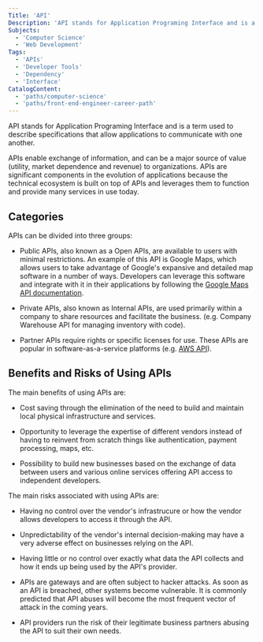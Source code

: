 ```yaml
---
Title: 'API'
Description: 'API stands for Application Programing Interface and is a term used to describe specifications that allow applications to communicate with one another. APIs enable exchange of information, and can be a major source of value (utility, market dependence and revenue) to organizations. APIs are significant components in the evolution of applications because the technical ecosystem is built on top of APIs and leverages them to function and provide many services in use today. APIs can be divided into three groups: - Public APIs, also known as a Open APIs, are available to users with minimal restrictions. An example of this API is Google Maps, which allows users to take advantage of Googles expansive and detailed map software in a number of ways. Developers can leverage this software and integrate with it in their applications by following the Google Maps API documentation. - Private APIs, also known as Internal APIs, are used primarily within a company to share resources and facilitate the business. (e.g. Company Warehouse API for managing inventory with code). - Partner APIs require rights or specific licenses for use. These APIs are popular in software-as-a-service platforms (e.g. AWS API).'
Subjects:
  - 'Computer Science'
  - 'Web Development'
Tags:
  - 'APIs'
  - 'Developer Tools'
  - 'Dependency'
  - 'Interface'
CatalogContent:
  - 'paths/computer-science'
  - 'paths/front-end-engineer-career-path'
---
```


API stands for Application Programing Interface and is a term used to describe specifications that allow applications to communicate with one another.

APIs enable exchange of information, and can be a major source of value (utility, market dependence and revenue) to organizations. APIs are significant components in the evolution of applications because the technical ecosystem is built on top of APIs and leverages them to function and provide many services in use today.

## Categories

APIs can be divided into three groups:

- Public APIs, also known as a Open APIs, are available to users with minimal restrictions. An example of this API is Google Maps, which allows users to take advantage of Google's expansive and detailed map software in a number of ways. Developers can leverage this software and integrate with it in their applications by following the [Google Maps API documentation](https://developers.google.com/maps/apis-by-platform).

- Private APIs, also known as Internal APIs, are used primarily within a company to share resources and facilitate the business. (e.g. Company Warehouse API for managing inventory with code).

- Partner APIs require rights or specific licenses for use. These APIs are popular in software-as-a-service platforms (e.g. [AWS API](https://docs.aws.amazon.com/general/latest/gr/aws-apis.html)).

## Benefits and Risks of Using APIs

The main benefits of using APIs are:

- Cost saving through the elimination of the need to build and maintain local physical infrastructure and services.

- Opportunity to leverage the expertise of different vendors instead of having to reinvent from scratch things like authentication, payment processing, maps, etc.

- Possibility to build new businesses based on the exchange of data between users and various online services offering API access to independent developers.

The main risks associated with using APIs are:

- Having no control over the vendor's infrastrucure or how the vendor allows developers to access it through the API.

- Unpredictability of the vendor's internal decision-making may have a very adverse effect on businesses relying on the API.

- Having little or no control over exactly what data the API collects and how it ends up being used by the API's provider.

- APIs are gateways and are often subject to hacker attacks. As soon as an API is breached, other systems become vulnerable. It is commonly predicted that API abuses will become the most frequent vector of attack in the coming years.

- API providers run the risk of their legitimate business partners abusing the API to suit their own needs.
